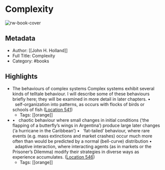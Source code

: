 # Complexity

![rw-book-cover](https://images-na.ssl-images-amazon.com/images/I/51dsgAnbxKL._SL200_.jpg)

## Metadata
- Author: [[John H. Holland]]
- Full Title: Complexity
- Category: #books

## Highlights
- The behaviours of complex systems Complex systems exhibit several kinds of telltale behaviour. I will describe some of these behaviours briefly here; they will be examined in more detail in later chapters. •   self-organization into patterns, as occurs with flocks of birds or schools of fish ([Location 541](https://readwise.io/to_kindle?action=open&asin=B00L4CK0M6&location=541))
    - Tags: [[orange]] 
- •   chaotic behaviour where small changes in initial conditions (‘the flapping of a butterfly’s wings in Argentina’) produce large later changes (‘a hurricane in the Caribbean’) •   ‘fat-tailed’ behaviour, where rare events (e.g. mass extinctions and market crashes) occur much more often than would be predicted by a normal (bell-curve) distribution •   adaptive interaction, where interacting agents (as in markets or the Prisoner’s Dilemma) modify their strategies in diverse ways as experience accumulates. ([Location 546](https://readwise.io/to_kindle?action=open&asin=B00L4CK0M6&location=546))
    - Tags: [[orange]] 
